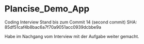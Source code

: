 # Plancise_Demo_App

  Coding Interview Stand bis zum Commit 14 (second commit) SHA: 85df51caf4b8bac6a7f70a9051acc0939dcbbe9a
  
  Habe im Nachgang vom Interview mit der Aufgabe weiter gemacht.
